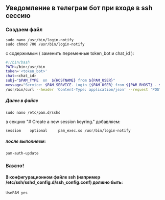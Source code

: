 ## Уведомление в телеграм бот при входе в ssh сессию


### Создаем файл 
```
sudo nano /usr/bin/login-notify
sudo chmod 700 /usr/bin/login-notify 
```
с содержимым ( заменить переменные token_bot и chat_id ):

```bash
#!/bin/bash
PATH=/bin:/usr/bin
token='<token_bot>'
chat=<chat_id>
subj="$PAM_TYPE  on  ${HOSTNAME} from ${PAM_USER}"
message="Service: $PAM_SERVICE. Login {$PAM_USER} from ${PAM_RHOST} - $(date)"
/usr/bin/curl --header 'Content-Type: application/json' --request 'POST' --data "{\"chat_id\":\"${chat}\",\"text\":\"${subj}\n${message}\"}" "https://api.telegram.org/bot${token}/sendMessage"
```

##### Далее в файле 
```
sudo nano /etc/pam.d/sshd
```
в секцию  "# Create a new session keyring." добавляем:
```
session    optional     pam_exec.so /usr/bin/login-notify
```

##### после выполняем:
```
pam-auth-update
```

### Важно!
#### В конфигурационном файле ssh (например /etc/ssh/sshd_config.d/ssh_config.conf) должно быть:
``` 
UsePAM yes
```
